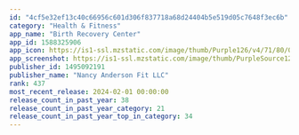 ```yaml
---
id: "4cf5e32ef13c40c66956c601d306f837718a68d24404b5e519d05c7648f3ec6b"
category: "Health & Fitness"
app_name: "Birth Recovery Center"
app_id: 1588325906
app_icon: https://is1-ssl.mzstatic.com/image/thumb/Purple126/v4/71/80/08/71800811-eb1a-bf72-f15e-fcef1126949d/AppIcon-1x_U007emarketing-0-5-85-220.png/1024x1024bb.png
app_screenshot: https://is1-ssl.mzstatic.com/image/thumb/PurpleSource126/v4/c7/03/80/c70380ec-6085-9bcc-abab-2ffa239d3a1c/29555a09-c4a8-4e7b-83f6-83b85f234f1b_01_6.5.png/1242x2688bb.png
publisher_id: 1495092191
publisher_name: "Nancy Anderson Fit LLC"
rank: 437
most_recent_release: 2024-02-01 00:00:00
release_count_in_past_year: 38
release_count_in_past_year_category: 21
release_count_in_past_year_top_in_category: 34
---
```

